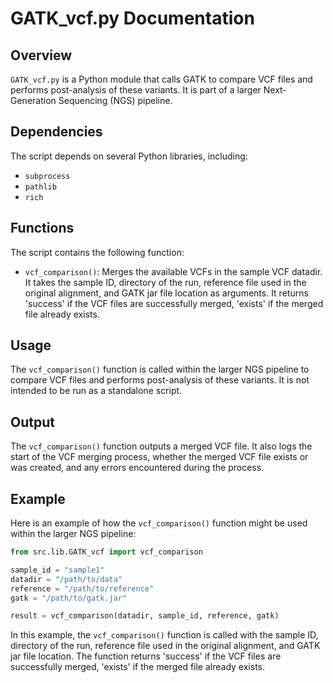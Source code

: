 # GATK_vcf.py Documentation

## Overview

`GATK_vcf.py` is a Python module that calls GATK to compare VCF files and performs post-analysis of these variants. It is part of a larger Next-Generation Sequencing (NGS) pipeline.

## Dependencies

The script depends on several Python libraries, including:

- `subprocess`
- `pathlib`
- `rich`

## Functions

The script contains the following function:

- `vcf_comparison()`: Merges the available VCFs in the sample VCF datadir. It takes the sample ID, directory of the run, reference file used in the original alignment, and GATK jar file location as arguments. It returns 'success' if the VCF files are successfully merged, 'exists' if the merged file already exists.

## Usage

The `vcf_comparison()` function is called within the larger NGS pipeline to compare VCF files and performs post-analysis of these variants. It is not intended to be run as a standalone script.

## Output

The `vcf_comparison()` function outputs a merged VCF file. It also logs the start of the VCF merging process, whether the merged VCF file exists or was created, and any errors encountered during the process.

## Example

Here is an example of how the `vcf_comparison()` function might be used within the larger NGS pipeline:

```python
from src.lib.GATK_vcf import vcf_comparison

sample_id = "sample1"
datadir = "/path/to/data"
reference = "/path/to/reference"
gatk = "/path/to/gatk.jar"

result = vcf_comparison(datadir, sample_id, reference, gatk)
```

In this example, the `vcf_comparison()` function is called with the sample ID, directory of the run, reference file used in the original alignment, and GATK jar file location. The function returns 'success' if the VCF files are successfully merged, 'exists' if the merged file already exists.